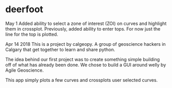 # deerfoot
May 1
Added ability to select a zone of interest (ZOI) on curves and highlight them in crossplot. Previously, added ability to enter tops.
For now just the line for the top is plotted. 



Apr 14 2018
This is a project by calgeopy. A group of geoscience hackers in Calgary that get together to learn and share python.

The idea behind our first project was to create something simple building off of what has already been done. We 
chose to build a GUI around welly by Agile Geoscience.

This app simply plots a few curves and crossplots user selected curves.

